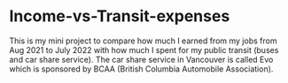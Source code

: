 # Income-vs-Transit-expenses
This is my mini project to compare how much I earned from my jobs from Aug 2021 to July 2022 with how much I spent for my public transit (buses and car share service). The car share service in Vancouver is called Evo which is sponsored by BCAA (British Columbia Automobile Association).
